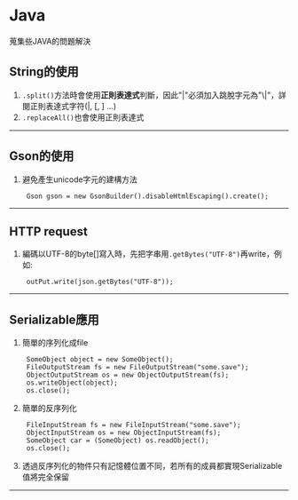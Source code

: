 # Java
蒐集些JAVA的問題解決


## String的使用
1. `.split()`方法時會使用**正則表達式**判斷，因此"|"必須加入跳脫字元為"\\|"，詳閱正則表達式字符(|, [, ] ...)
2. `.replaceAll()`也會使用正則表達式

----------


## Gson的使用
1. 避免產生unicode字元的建構方法

        Gson gson = new GsonBuilder().disableHtmlEscaping().create();

----------

## HTTP request
1. 編碼以UTF-8的byte[]寫入時，先把字串用`.getBytes("UTF-8")`再write，例如:

        outPut.write(json.getBytes("UTF-8"));

----------

## Serializable應用
1. 簡單的序列化成file

        SomeObject object = new SomeObject();
        FileOutputStream fs = new FileOutputStream("some.save");
        ObjectOutputStream os = new ObjectOutputStream(fs);
        os.writeObject(object);
        os.close();

2. 簡單的反序列化

        FileInputStream fs = new FileInputStream("some.save");
        ObjectInputStream os = new ObjectInputStream(fs);
        SomeObject car = (SomeObject) os.readObject();
        os.close();

3. 透過反序列化的物件只有記憶體位置不同，若所有的成員都實現Serializable值將完全保留

----------
